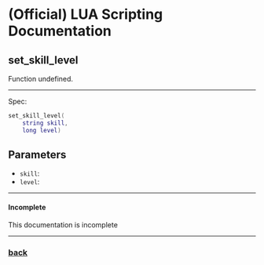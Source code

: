
# (Official) LUA Scripting Documentation

## set_skill_level

Function undefined.

___

Spec:

```lua
set_skill_level(
	string skill,
	long level)
```

## Parameters

- `skill`: 
- `level`: 

___

#### Incomplete

This documentation is incomplete

___

### [back](../other)
